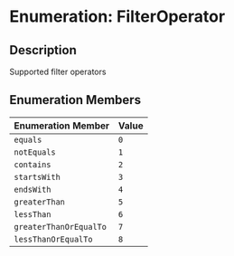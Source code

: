 # Enumeration: FilterOperator

## Description

Supported filter operators

## Enumeration Members

| Enumeration Member | Value |
| :------ | :------ |
| `equals` | `0` |
| `notEquals` | `1` |
| `contains` | `2` |
| `startsWith` | `3` |
| `endsWith` | `4` |
| `greaterThan` | `5` |
| `lessThan` | `6` |
| `greaterThanOrEqualTo` | `7` |
| `lessThanOrEqualTo` | `8` |
